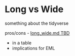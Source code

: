 # Long vs Wide

something about the tidyverse

pros/cons - [long_wide.md TBD]()
- in a table
- implications for EML
